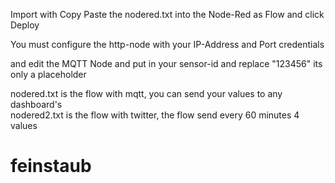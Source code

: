 Import with Copy Paste the nodered.txt into the Node-Red as Flow and click Deploy

You must configure the http-node with your IP-Address and Port credentials 

and edit the MQTT Node and put in your sensor-id and replace "123456" its only a placeholder


nodered.txt is the flow with mqtt, you can send your values to any dashboard's<br>
nodered2.txt is the flow with twitter, the flow send every 60 minutes 4 values

# feinstaub
